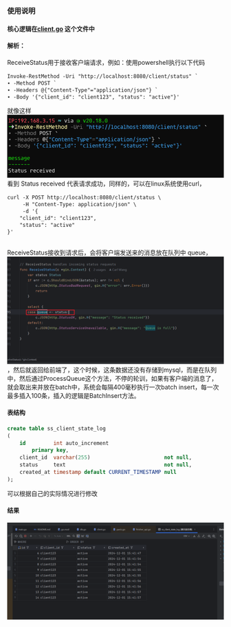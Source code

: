 ### 使用说明
#### 核心逻辑在[client.go](routes/client.go) 这个文件中
#### 解析：
ReceiveStatus用于接收客户端请求，例如：使用powershell执行以下代码
```
Invoke-RestMethod -Uri "http://localhost:8080/client/status" `
∙ -Method POST `
∙ -Headers @{"Content-Type"="application/json"} `
∙ -Body '{"client_id": "client123", "status": "active"}'
```
就像这样
![img.png](img.png)
看到 Status received 代表请求成功，同样的，可以在linux系统使用curl，
```
curl -X POST http://localhost:8080/client/status \
     -H "Content-Type: application/json" \
     -d '{
    "client_id": "client123",
    "status": "active"
}'
     
```
ReceiveStatus接收到请求后，会将客户端发送来的消息放在队列中 queue，![img_1.png](img_1.png)
，然后就返回给前端了，这个时候，这条数据还没有存储到mysql，而是在队列中，然后通过ProcessQueue这个方法，不停的轮训，如果有客户端的消息了，
就会取出来并放在batch中，系统会每隔400毫秒执行一次batch insert，每一次最多插入100条，插入的逻辑是BatchInsert方法。

#### 表结构
```sql
create table ss_client_state_log
(
    id         int auto_increment
        primary key,
    client_id  varchar(255)                        not null,
    status     text                                not null,
    created_at timestamp default CURRENT_TIMESTAMP null
);
```
可以根据自己的实际情况进行修改

#### 结果
![img_2.png](img_2.png)

